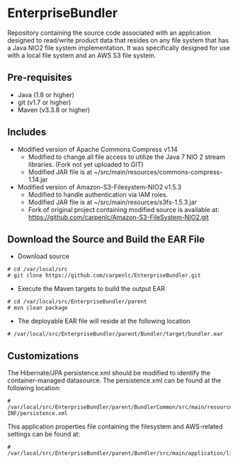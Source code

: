 # EnterpriseBundler
Repository containing the source code associated with an application designed to read/write product data that resides on any file system that has a Java NIO2 file system implementation.  It was specifically designed for use with a local file system and an AWS S3 file system. 

## Pre-requisites
* Java (1.8 or higher) 
* git (v1.7 or higher)
* Maven (v3.3.8 or higher)
## Includes
* Modified version of Apache Commons Compress v1.14
  * Modified to change all file access to utilize the Java 7 NIO 2 stream libraries.  (Fork not yet uploaded to GIT)
  * Modified JAR file is at ~/src/main/resources/commons-compress-1.14.jar
* Modified version of Amazon-S3-Filesystem-NIO2 v1.5.3
  * Modified to handle authentication via IAM roles.  
  * Modified JAR file is at ~/src/main/resources/s3fs-1.5.3.jar
  * Fork of original project containing modified source is available at:  https://github.com/carpenlc/Amazon-S3-FileSystem-NIO2.git

## Download the Source and Build the EAR File
* Download source
```
# cd /var/local/src
# git clone https://github.com/carpenlc/EnterpriseBundler.git
```
* Execute the Maven targets to build the output EAR
```
# cd /var/local/src/EnterpriseBundler/parent
# mvn clean package 
```
* The deployable EAR file will reside at the following location
```
# /var/local/src/EnterpriseBundler/parent/Bundler/target/bundler.ear
```
## Customizations
The Hibernate/JPA persistence.xml should be modified to identify the container-managed datasource.  The persistence.xml can be found at the following location:
```
# /var/local/src/EnterpriseBundler/parent/BundlerCommon/src/main/resources/META-INF/persistence.xml
```
This application properties file containing the filesystem and AWS-related settings can be found at:
```
# /var/local/src/EnterpriseBundler/parent/Bundler/src/main/application/lib/config.jar/bundler.properties
```

